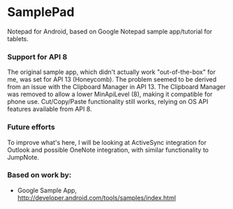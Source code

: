 SamplePad
========

Notepad for Android, based on Google Notepad sample app/tutorial for tablets.

### Support for API 8
   The original sample app, which didn't actually work "out-of-the-box" for me, was set for API 13 (Honeycomb). The problem seemed to be
   derived from an issue with the Clipboard Manager in API 13. The Clipboard Manager was removed to allow a lower MinApiLevel (8), making 
   it compatible for phone use. Cut/Copy/Paste functionality still works, relying on OS API features available from API 8.
   
### Future efforts
   To improve what's here, I will be looking at ActiveSync integration for Outlook and possible OneNote integration, with similar functionality to 
   JumpNote.
   


### Based on work by:

 - Google Sample App, http://developer.android.com/tools/samples/index.html
